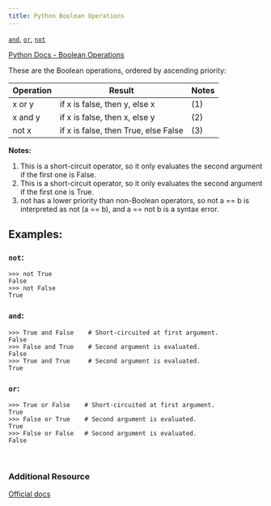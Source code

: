 ```yaml
---
title: Python Boolean Operations
---
```

<a href='https://docs.python.org/3/reference/expressions.html#and' target='_blank' rel='nofollow'>`and`</a>, <a href='https://docs.python.org/3/reference/expressions.html#or' target='_blank' rel='nofollow'>`or`</a>, <a href='https://docs.python.org/3/reference/expressions.html#not' target='_blank' rel='nofollow'>`not`</a>

<a href='https://docs.python.org/3/library/stdtypes.html#boolean-operations-and-or-not' target='_blank' rel='nofollow'>Python Docs - Boolean Operations</a>

These are the Boolean operations, ordered by ascending priority:

Operation | Result | Notes  
--------- | ------------------------------------ | -----  
x or y | if x is false, then y, else x | (1)  
x and y | if x is false, then x, else y | (2)  
not x | if x is false, then True, else False | (3)

**Notes:**

1.  This is a short-circuit operator, so it only evaluates the second argument if the first one is False.
2.  This is a short-circuit operator, so it only evaluates the second argument if the first one is True.
3.  not has a lower priority than non-Boolean operators, so not a == b is interpreted as not (a == b), and a == not b is a syntax error.

## Examples:

### `not`:

    >>> not True
    False
    >>> not False
    True

### `and`:

    >>> True and False    # Short-circuited at first argument.
    False
    >>> False and True    # Second argument is evaluated.
    False
    >>> True and True     # Second argument is evaluated.
    True

### `or`:

    >>> True or False    # Short-circuited at first argument.
    True
    >>> False or True    # Second argument is evaluated.
    True
    >>> False or False   # Second argument is evaluated.
    False
    
### Additional Resource
<a href="https://docs.python.org/3/library/stdtypes.html#truth">Official docs</a>
